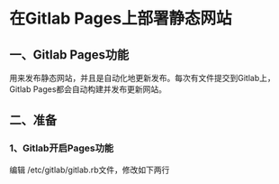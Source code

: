 # 在Gitlab Pages上部署静态网站

## 一、Gitlab Pages功能
用来发布静态网站，并且是自动化地更新发布。每次有文件提交到Gitlab上，Gitlab Pages都会自动构建并发布更新网站。

## 二、准备
### 1、Gitlab开启Pages功能
编辑 /etc/gitlab/gitlab.rb文件，修改如下两行


